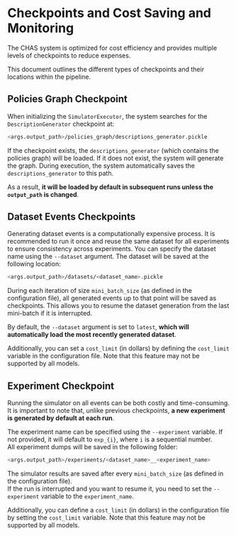 # Checkpoints and Cost Saving and Monitoring

The CHAS system is optimized for cost efficiency and provides multiple levels of checkpoints to reduce expenses.

This document outlines the different types of checkpoints and their locations within the pipeline.


## Policies Graph Checkpoint
When initializing the `SimulatorExecutor`, the system searches for the `DescriptionGenerator` checkpoint at:  
```bash
<args.output_path>/policies_graph/descriptions_generator.pickle
```
If the checkpoint exists, the `descriptions_generator` (which contains the policies graph) will be loaded. If it does not exist, the system will generate the graph. During execution, the system automatically saves the `descriptions_generator` to this path.

As a result, **it will be loaded by default in subsequent runs unless the `output_path` is changed**.

## Dataset Events Checkpoints 

Generating dataset events is a computationally expensive process. It is recommended to run it once and reuse the same dataset for all experiments to ensure consistency across experiments.
You can specify the dataset name using the `--dataset` argument. The dataset will be saved at the following location:
```bash
<args.output_path>/datasets/<dataset_name>.pickle
```

During each iteration of size `mini_batch_size` (as defined in the configuration file), all generated events up to that point will be saved as checkpoints. This allows you to resume the dataset generation from the last mini-batch if it is interrupted.

By default, the `--dataset` argument is set to `latest`, **which will automatically load the most recently generated dataset**.

Additionally, you can set a `cost_limit` (in dollars) by defining the `cost_limit` variable in the configuration file. Note that this feature may not be supported by all models.

## Experiment Checkpoint

Running the simulator on all events can be both costly and time-consuming.  
It is important to note that, unlike previous checkpoints, **a new experiment is generated by default at each run**.

The experiment name can be specified using the `--experiment` variable. If not provided, it will default to `exp_{i}`, where `i` is a sequential number.  
All experiment dumps will be saved in the following folder:
```bash
<args.output_path>/experiments/<dataset_name>__<experiment_name>
```
The simulator results are saved after every `mini_batch_size` (as defined in the configuration file).  
If the run is interrupted and you want to resume it, you need to set the `--experiment` variable to the `experiment_name`.

Additionally, you can define a `cost_limit` (in dollars) in the configuration file by setting the `cost_limit` variable. Note that this feature may not be supported by all models.
